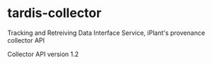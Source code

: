 tardis-collector
================

Tracking and Retreiving Data Interface Service, iPlant's provenance collector API


Collector API version 1.2

